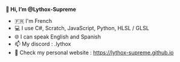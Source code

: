 <b>👋 Hi, I’m @Lythox-Supreme</b>
- 🇫🇷 I'm French
- 💻 I use C#, Scratch, JavaScript, Python, HLSL / GLSL
- 🌐 I can speak English and Spanish
- 📫 My discord : .lythox
- 👀 Check my personal website : https://lythox-supreme.github.io
